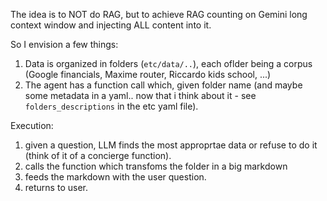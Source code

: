 The idea is to NOT do RAG, but to achieve RAG counting on Gemini long context window and injecting ALL content into it.

So I envision a few things:

1. Data is organized in folders (`etc/data/..`), each oflder being a corpus (Google financials, Maxime router, Riccardo kids school, ...)
2. The agent has a function call which, given folder name (and maybe some metadata in a yaml.. now that i think about it - see `folders_descriptions` in the etc yaml file).

Execution:
1. given a question, LLM finds the most approprtae data or refuse to do it (think of it of a concierge function).
2. calls the function which transfoms the folder in a big markdown
3. feeds the markdown with the user question.
4. returns to user.
